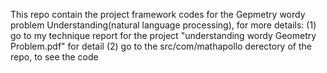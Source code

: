 This repo contain the project framework codes for the Gepmetry wordy problem Understanding(natural language processing), for more details:
(1) go to my technique report for the project "understanding wordy Geometry Problem.pdf" for detail 
(2) go to the src/com/mathapollo derectory of the repo, to see the code 
